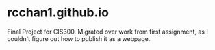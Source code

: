 # rcchan1.github.io
Final Project for CIS300.
Migrated over work from first assignment, as I couldn't figure out how to publish it as a webpage.
